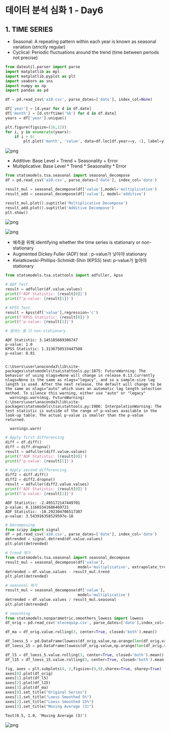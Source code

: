 # 데이터 분석 심화 1 - Day6

## 1. TIME SERIES
- Seasonal: A repeating pattern within each year is known as seasonal variation (strictly regular)
- Cyclical: Periodic fluctuations around the trend (time between periods not precise)


```python
from dateutil.parser import parse
import matplotlib as mpl
import matplotlib.pyplot as plt
import seaborn as sns
import numpy as np
import pandas as pd
```


```python
df = pd.read_csv('a10.csv', parse_dates=['date'], index_col=None)

df['year'] = [d.year for d in df.date]
df['month'] = [d.strftime('%b') for d in df.date]
years = df['year'].unique()

plt.figure(figsize=(16,12))
for i, y in enumerate(years):
    if i > 0:
        plt.plot('month', 'value', data=df.loc[df.year==y, :], label=y)
```


    
![png](output_3_0.png)
    


- Additive: Base Level + Trend + Seasonality + Error
- Multiplicative: Base Level * Trend * Seasonality * Error


```python
from statsmodels.tsa.seasonal import seasonal_decompose
df = pd.read_csv('a10.csv', parse_dates=['date'], index_col='date')

result_mul = seasonal_decompose(df['value'],model='multiplicative')
result_add = seasonal_decompose(df['value'], model='additive')

result_mul.plot().suptitle('Multiplicative Decompose')
result_add.plot().suptitle('Additive Decompose')
plt.show()
```


    
![png](output_5_0.png)
    



    
![png](output_5_1.png)
    


- 예측을 위해 identifying whether the time series is stationary or non-stationary 
- Augmented Dickey Fuller (ADF) test : p-value가 낮아야 stationary
- Kwiatkowski-Phillips-Schmidt-Shin (KPSS) test: p-value가 높아야 stationary


```python
from statsmodels.tsa.stattools import adfuller, kpss

# ADF Test
result = adfuller(df.value.values)
print(f'ADF Statistic: {result[0]}')
print(f'p-value: {result[1]}')

# KPSS Test
result = kpss(df['value'],regression='c')
print(f'KPSS Statistic: {result[0]}')
print(f'p-value: {result[1]}')

# 결과는 둘 다 non-stationary
```

    ADF Statistic: 3.145185689306747
    p-value: 1.0
    KPSS Statistic: 1.3136750533447588
    p-value: 0.01
    

    C:\Users\user\anaconda3\lib\site-packages\statsmodels\tsa\stattools.py:1875: FutureWarning: The behavior of using nlags=None will change in release 0.13.Currently nlags=None is the same as nlags="legacy", and so a sample-size lag length is used. After the next release, the default will change to be the same as nlags="auto" which uses an automatic lag length selection method. To silence this warning, either use "auto" or "legacy"
      warnings.warn(msg, FutureWarning)
    C:\Users\user\anaconda3\lib\site-packages\statsmodels\tsa\stattools.py:1906: InterpolationWarning: The test statistic is outside of the range of p-values available in the
    look-up table. The actual p-value is smaller than the p-value returned.
    
      warnings.warn(
    


```python
# Apply first differencing
diff = df.diff()
diff = diff.dropna()
result = adfuller(diff.value.values)
print(f'ADF Statistic: {result[0]}')
print(f'p-value: {result[1]}')

# Apply second differencing
diff2 = diff.diff()
diff2 = diff2.dropna()
result = adfuller(diff2.value.values)
print(f'ADF Statistic: {result[0]}')
print(f'p-value: {result[1]}')
```

    ADF Statistic: -2.495172147449701
    p-value: 0.11665341686469721
    ADF Statistic: -10.292304706517307
    p-value: 3.543916358529597e-18
    


```python
# Decomposing
from scipy import signal
df = pd.read_csv('a10.csv', parse_dates=['date'], index_col='date')
detrended = signal.detrend(df.value.values)
plt.plot(detrended)

# trend 제거
from statsmodels.tsa.seasonal import seasonal_decompose
result_mul = seasonal_decompose(df['value'],
                                model='multiplicative', extrapolate_trend='freq')
detrended = df.value.values - result_mul.trend
plt.plot(detrended)

# seasonal 제거
result_mul = seasonal_decompose(df['value'],
                                model='multiplicative')
detrended = df.value.values / result_mul.seasonal
plt.plot(detrended)
```


```python
# smoothing
from statsmodels.nonparametric.smoothers_lowess import lowess
df_orig = pd.read_csv('elecequip.csv', parse_dates=['date'],index_col='date')

df_ma = df_orig.value.rolling(3, center=True, closed='both').mean()

df_loess_5 = pd.DataFrame(lowess(df_orig.value,np.arange(len(df_orig.value)),frac=0.05)[:, 1],index=df_orig.index,columns=['value'])
df_loess_15 = pd.DataFrame(lowess(df_orig.value,np.arange(len(df_orig.value)), frac=0.15)[:, 1],index=df_orig.index, columns=['value'])

df_l5 = df_loess_5.value.rolling(3, center=True, closed='both').mean()
df_l15 = df_loess_15.value.rolling(3, center=True, closed='both').mean()

fig, axes = plt.subplots(4, 1,figsize=(9,9),sharex=True, sharey=True)
axes[0].plot(df_orig)
axes[1].plot(df_l5)
axes[2].plot(df_l15)
axes[3].plot(df_ma)
axes[0].set_title("Original Series")
axes[1].set_title("Loess Smoothed 5%")
axes[2].set_title("Loess Smoothed 15%")
axes[3].set_title("Moving Average (3)")
```




    Text(0.5, 1.0, 'Moving Average (3)')




    
![png](output_10_1.png)
    



```python

```
